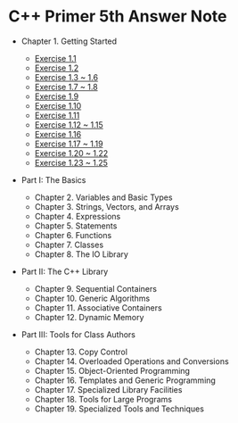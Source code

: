 C++ Primer 5th Answer Note
=======

- Chapter 1. Getting Started
  - [Exercise 1.1](/Cpp-Primer/ex1.1)
  - [Exercise 1.2](/Cpp-Primer/ex1.2)
  - [Exercise 1.3 ~ 1.6](/Cpp-Primer/ex1.3_1.6)
  - [Exercise 1.7 ~ 1.8](/Cpp-Primer/ex1.7_1.8)
  - [Exercise 1.9](https://github.com/pezy/Cpp-Primer/blob/master/ch01/ex1_9.cpp)
  - [Exercise 1.10](https://github.com/pezy/Cpp-Primer/blob/master/ch01/ex1_10.cpp)
  - [Exercise 1.11](https://github.com/pezy/Cpp-Primer/blob/master/ch01/ex1_11.cpp)
  - [Exercise 1.12 ~ 1.15](/Cpp-Primer/ex1.12_1.15)
  - [Exercise 1.16](/Cpp-Primer/ex1.16)
  - [Exercise 1.17 ~ 1.19](/Cpp-Primer/ex1.17_1.19)
  - [Exercise 1.20 ~ 1.22](/Cpp-Primer/ex1.20_1.22)
  - [Exercise 1.23 ~ 1.25](/Cpp-Primer/ex1.23_1.25)

- Part I: The Basics
  - Chapter 2. Variables and Basic Types
  - Chapter 3. Strings, Vectors, and Arrays
  - Chapter 4. Expressions
  - Chapter 5. Statements
  - Chapter 6. Functions
  - Chapter 7. Classes
  - Chapter 8. The IO Library

- Part II: The C++ Library
  - Chapter 9. Sequential Containers
  - Chapter 10. Generic Algorithms
  - Chapter 11. Associative Containers
  - Chapter 12. Dynamic Memory

- Part III: Tools for Class Authors
  - Chapter 13. Copy Control
  - Chapter 14. Overloaded Operations and Conversions
  - Chapter 15. Object-Oriented Programming
  - Chapter 16. Templates and Generic Programming
  - Chapter 17. Specialized Library Facilities
  - Chapter 18. Tools for Large Programs
  - Chapter 19. Specialized Tools and Techniques
